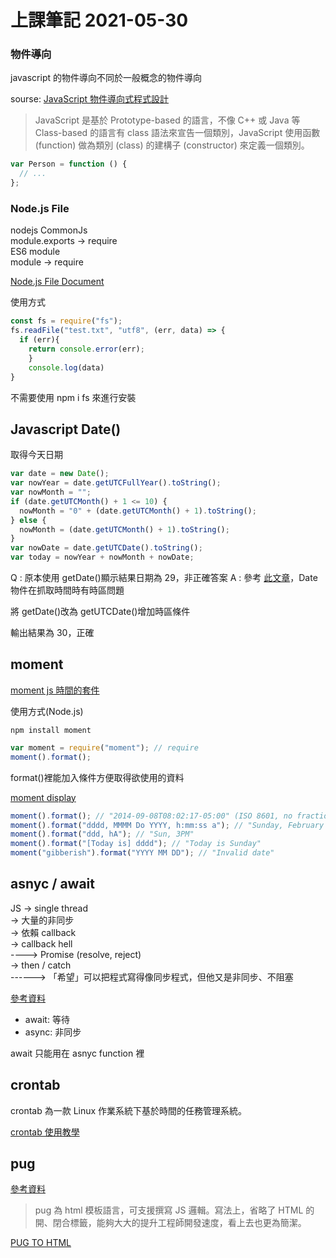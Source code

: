 # 上課筆記 2021-05-30

### 物件導向

javascript 的物件導向不同於一般概念的物件導向

sourse: [JavaScript 物件導向式程式設計](https://www.fooish.com/javascript/oop-object-oriented-programming.html)

> JavaScript 是基於 Prototype-based 的語言，不像 C++ 或 Java 等 Class-based 的語言有 class 語法來宣告一個類別，JavaScript 使用函數 (function) 做為類別 (class) 的建構子 (constructor) 來定義一個類別。

```javascript
var Person = function () {
  // ...
};
```

### Node.js File

nodejs CommonJs  
module.exports -> require  
ES6 module  
module -> require

[Node.js File Document](https://nodejs.org/api/fs.html)

使用方式

```javascript
const fs = require("fs");
fs.readFile("test.txt", "utf8", (err, data) => {
  if (err){
    return console.error(err);
    }
    console.log(data)
}
```

不需要使用 npm i fs 來進行安裝

## Javascript Date()

取得今天日期

```javascript
var date = new Date();
var nowYear = date.getUTCFullYear().toString();
var nowMonth = "";
if (date.getUTCMonth() + 1 <= 10) {
  nowMonth = "0" + (date.getUTCMonth() + 1).toString();
} else {
  nowMonth = (date.getUTCMonth() + 1).toString();
}
var nowDate = date.getUTCDate().toString();
var today = nowYear + nowMonth + nowDate;
```

Q : 原本使用 getDate()顯示結果日期為 29，非正確答案
A : 參考 [此文章](https://stackoverflow.com/questions/2488313/javascripts-getdate-returns-wrong-date)，Date 物件在抓取時間時有時區問題

將 getDate()改為 getUTCDate()增加時區條件

輸出結果為 30，正確

## moment

[moment js 時間的套件](https://momentjs.com/docs/#/use-it/)

使用方式(Node.js)

```
npm install moment
```

```javascript
var moment = require("moment"); // require
moment().format();
```

format()裡能加入條件方便取得欲使用的資料

[moment display](https://momentjs.com/docs/#/displaying/)

```javascript
moment().format(); // "2014-09-08T08:02:17-05:00" (ISO 8601, no fractional seconds)
moment().format("dddd, MMMM Do YYYY, h:mm:ss a"); // "Sunday, February 14th 2010, 3:25:50 pm"
moment().format("ddd, hA"); // "Sun, 3PM"
moment().format("[Today is] dddd"); // "Today is Sunday"
moment("gibberish").format("YYYY MM DD"); // "Invalid date"
```

## asnyc / await

JS -> single thread<br>
-> 大量的非同步<br>
-> 依賴 callback<br>
-> callback hell<br>
----> Promise (resolve, reject)<br>
-> then / catch<br>
------> 「希望」可以把程式寫得像同步程式，但他又是非同步、不阻塞

[參考資料](https://wcc723.github.io/javascript/2017/12/30/javascript-async-await/)

- await: 等待
- async: 非同步

await 只能用在 asnyc function 裡

## crontab

crontab 為一款 Linux 作業系統下基於時間的任務管理系統。

[crontab 使用教學](https://blog.gtwang.org/linux/linux-crontab-cron-job-tutorial-and-examples/)

## pug

[參考資料](https://medium.com/unalai/%E8%AA%8D%E8%AD%98-pug-%E6%A8%A1%E6%9D%BF%E8%AA%9E%E6%B3%95-74adeee56468)

> pug 為 html 模板語言，可支援撰寫 JS 邏輯。寫法上，省略了 HTML 的開、閉合標籤，能夠大大的提升工程師開發速度，看上去也更為簡潔。

[PUG TO HTML](https://codebeautify.org/pug-to-html-converter)
